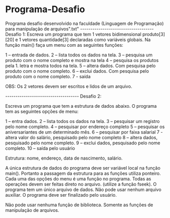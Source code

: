 # Programa-Desafio
Programa desafio desenvolvido na faculdade (Linguagem de Programação) para manipulação de arquivos".txt"
------------------------------------ Desafio 1:
Escreva um programa que tem 1 vetores bidimensional produto[3][20] e 1 vetores quantidade[3] declaradas como variáveis globais. Na função main() faça um menu com as seguintes funções:

1 – entrada de dados.
2 – lista todos os dados na tela.
3 – pesquisa um produto com o nome completo e mostra na tela
4 – pesquisa os produtos pela 1. letra e mostra todos na tela.
5 – altera dados. Com pesquisa pelo produto com o nome completo.
6 – exclui dados. Com pesquisa pelo produto com o nome completo.
7 - saída

OBS: Os 2 vetores devem ser escritos e lidos de um arquivo.



------------------------------------ Desafio 2:


Escreva um programa que tem a estrutura de dados abaixo. O programa tem as seguintes opções de menu:

1 – entra dados.
2 – lista todos os dados na tela.
3 – pesquisar um registro pelo nome completo.
4 – pesquisar por endereço completo
5 – pesquisar os aniversariantes de um determinado mês.
6 – pesquisar por faixa salarial
7 - altera valor do salário, pesquisado pelo nome completo
8 – altera dados, pesquisado pelo nome completo.
9 – exclui dados, pesquisado pelo nome completo.
10 – saída pelo usuário

Estrutura: nome, endereço, data de nascimento, salário.

A única estrutura de dados do programa deve ser variável local na função main(). Portanto a passagem da estrutura para as funções utiliza ponteiro.
Cada uma das opções do menu é uma função no programa.
Todas as operações devem ser feitas direto no arquivo. (utilize a função fseek).
O programa tem um único arquivo de dados. Não pode usar nenhum arquivo auxiliar.
O programa deve ser finalizado pelo usuário.

Não pode usar nenhuma função de biblioteca. Somente as funções de manipulação de arquivos.
